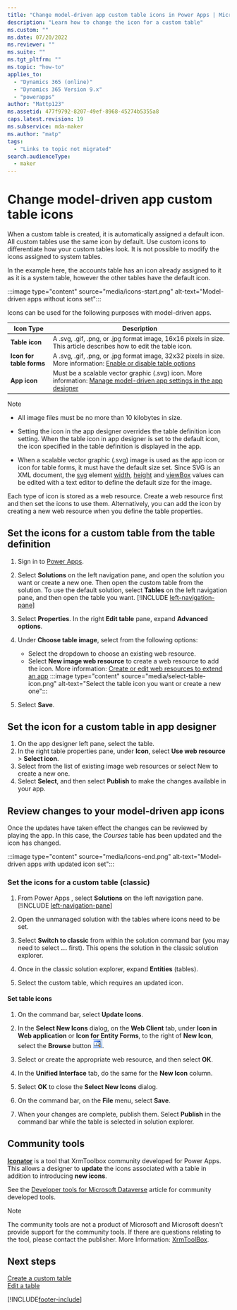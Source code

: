 ```yaml
---
title: "Change model-driven app custom table icons in Power Apps | MicrosoftDocs"
description: "Learn how to change the icon for a custom table"
ms.custom: ""
ms.date: 07/20/2022
ms.reviewer: ""
ms.suite: ""
ms.tgt_pltfrm: ""
ms.topic: "how-to"
applies_to: 
  - "Dynamics 365 (online)"
  - "Dynamics 365 Version 9.x"
  - "powerapps"
author: "Mattp123"
ms.assetid: 477f9792-8207-49ef-8968-45274b5355a8
caps.latest.revision: 19
ms.subservice: mda-maker
ms.author: "matp"
tags: 
  - "Links to topic not migrated"
search.audienceType: 
  - maker
---
```

# Change model-driven app custom table icons

When a custom table is created, it is automatically assigned a default icon. All custom tables use the same icon by default. Use custom icons to differentiate how your custom tables look. It is not possible to modify the icons assigned to system tables.

In the example here, the accounts table has an icon already assigned to it as it is a system table, however the other tables have the default icon.

:::image type="content" source="media/icons-start.png" alt-text="Model-driven apps without icons set":::
  
Icons can be used for the following purposes with model-driven apps.

|Icon Type  |Description  |
|---------|---------|
|**Table icon**|A .svg, .gif, .png, or .jpg format image, 16x16 pixels in size. This article describes how to edit the table icon. |
|**Icon for table forms**|A .svg, .gif, .png, or .jpg format image, 32x32 pixels in size. More information: [ Enable or disable table options](../data-platform/edit-entities.md#enable-or-disable-table-options) |
|**App icon**|Must be a scalable vector graphic (.svg) icon. More information: [Manage model-driven app settings in the app designer](app-properties.md) |

> [!NOTE]
>
> - All image files must be no more than 10 kilobytes in size.
>
> - Setting the icon in the app designer overrides the table definition icon setting. When the table icon in app designer is set to the default icon, the icon specified in the table definition is displayed in the app.
>
> - When a scalable vector graphic (.svg) image is used as the app icon or icon for table forms, it must have the default size set. Since SVG is an XML document, the [svg](https://developer.mozilla.org/docs/Web/SVG/Element/svg) element [width](https://developer.mozilla.org/docs/Web/SVG/Attribute/width), [height](https://developer.mozilla.org/docs/Web/SVG/Attribute/height) and [viewBox](https://developer.mozilla.org/docs/Web/SVG/Attribute/viewBox) values can be edited with a text editor to define the default size for the image.

Each type of icon is stored as a web resource. Create a web resource first and then set the icons to use them. Alternatively, you can add the icon by creating a new web resource when you define the table properties.

## Set the icons for a custom table from the table definition

1. Sign in to [Power Apps](https://make.powerapps.com/?utm_source=padocs&utm_medium=linkinadoc&utm_campaign=referralsfromdoc).  

1. Select **Solutions** on the left navigation pane, and open the solution you want or create a new one. Then open the custom table from the solution. To use the default solution, select **Tables** on the left navigation pane, and then open the table you want. [!INCLUDE [left-navigation-pane](../../includes/left-navigation-pane.md)]

1. Select **Properties**. In the right **Edit table** pane, expand **Advanced options**.

1. Under **Choose table image**, select from the following options:
   - Select the dropdown to choose an existing web resource.
   - Select **New image web resource** to create a web resource to add the icon. More information: [Create or edit web resources to extend an app](create-edit-web-resources.md) 
   :::image type="content" source="media/select-table-icon.png" alt-text="Select the table icon you want or create a new one":::

1. Select **Save**.

## Set the icon for a custom table in app designer

1. On the app designer left pane, select the table.
1. In the right table properties pane, under **Icon**, select **Use web resource** > **Select icon**.
1. Select from the list of existing image web resources or select New to create a new one.
1. Select **Select**, and then select **Publish** to make the changes available in your app. 

## Review changes to your model-driven app icons

Once the updates have taken effect the changes can be reviewed by playing the app.  In this case, the *Courses* table has been updated and the icon has changed.  

:::image type="content" source="media/icons-end.png" alt-text="Model-driven apps with updated icon set":::

### Set the icons for a custom table (classic)

1. From Power Apps , select **Solutions** on the left navigation pane. [!INCLUDE [left-navigation-pane](../../includes/left-navigation-pane.md)]
2. Open the unmanaged solution with the tables where icons need to be set.
3. Select **Switch to classic** from within the solution command bar (you may need to select **...** first). This opens the solution in the classic solution explorer.

4. Once in the classic solution explorer, expand **Entities** (tables).

5. Select the custom table, which requires an updated icon.

#### Set table icons

1. On the command bar, select **Update Icons**.  
  
2. In the **Select New Icons** dialog, on the **Web Client** tab, under **Icon in Web application** or **Icon for Entity Forms**, to the right of **New Icon**, select the **Browse** button ![Lookup button.](media/lookup-button-4.gif).
3. Select or create the appropriate web resource, and then select **OK**.
4. In the **Unified Interface** tab, do the same for the **New Icon** column.
5. Select **OK** to close the **Select New Icons** dialog.
6. On the command bar, on the **File** menu, select **Save**.  
7. When your changes are complete, publish them. Select **Publish** in the command bar while the table is selected in solution explorer.

## Community tools

**[Iconator](https://www.xrmtoolbox.com/plugins/MscrmTools.Iconator/)** is a tool that XrmToolbox community developed for Power Apps. This allows a designer to **update** the icons associated with a table in addition to introducing **new icons**.

See the [Developer tools for Microsoft Dataverse](../../developer/data-platform/developer-tools.md) article for community developed tools.

> [!NOTE]
> The community tools are not a product of Microsoft and Microsoft doesn't provide support for the community tools.
> If there are questions relating to the tool, please contact the publisher. More Information: [XrmToolBox](https://www.xrmtoolbox.com).

## Next steps

[Create a custom table](../data-platform/data-platform-create-entity.md)<br />
[Edit a table](../data-platform/edit-entities.md)


[!INCLUDE[footer-include](../../includes/footer-banner.md)]
